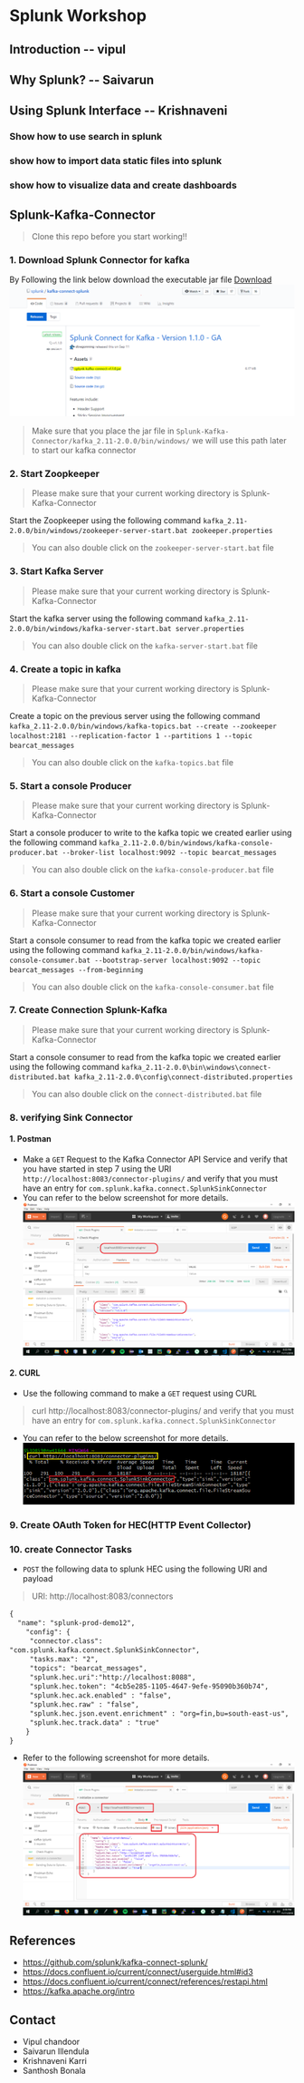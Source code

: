 # Splunk Workshop
## Introduction -- vipul

## Why Splunk? -- Saivarun 

## Using Splunk Interface -- Krishnaveni

### Show how to use search in splunk
### show how to import data static files into splunk
### show how to visualize data and create dashboards

## Splunk-Kafka-Connector
> Clone this repo before you start working!!

### 1. Download Splunk Connector for kafka
By Following the link below download the executable jar file [Download](https://github.com/splunk/kafka-connect-splunk/releases)
![Download](/images/kafka-connect-splunk.PNG)
> Make sure that you place the jar file in `Splunk-Kafka-Connector/kafka_2.11-2.0.0/bin/windows/`
> we will use this path later to start our kafka connector

### 2. Start Zoopkeeper
> Please make sure that your current working directory is Splunk-Kafka-Connector

Start the Zoopkeeper using the following command `kafka_2.11-2.0.0/bin/windows/zookeeper-server-start.bat zookeeper.properties`
> You can also double click on the `zookeeper-server-start.bat` file

### 3. Start Kafka Server
> Please make sure that your current working directory is Splunk-Kafka-Connector

Start the kafka server using the following command `kafka_2.11-2.0.0/bin/windows/kafka-server-start.bat server.properties`
> You can also double click on the `kafka-server-start.bat` file

### 4. Create a topic in kafka
> Please make sure that your current working directory is Splunk-Kafka-Connector

Create a topic on the previous server using the following command `kafka_2.11-2.0.0/bin/windows/kafka-topics.bat --create --zookeeper localhost:2181 --replication-factor 1 --partitions 1 --topic bearcat_messages`
> You can also double click on the `kafka-topics.bat` file

### 5. Start a console Producer
> Please make sure that your current working directory is Splunk-Kafka-Connector

Start a console producer to write to the kafka topic we created earlier using the following command `kafka_2.11-2.0.0/bin/windows/kafka-console-producer.bat --broker-list localhost:9092 --topic bearcat_messages`
> You can also double click on the `kafka-console-producer.bat` file

### 6. Start a console Customer
> Please make sure that your current working directory is Splunk-Kafka-Connector

Start a console consumer to read from the kafka topic we created earlier using the following command `kafka_2.11-2.0.0/bin/windows/kafka-console-consumer.bat --bootstrap-server localhost:9092 --topic bearcat_messages --from-beginning`
> You can also double click on the `kafka-console-consumer.bat` file

### 7. Create Connection Splunk-Kafka
> Please make sure that your current working directory is Splunk-Kafka-Connector

Start a console consumer to read from the kafka topic we created earlier using the following command `kafka_2.11-2.0.0\bin\windows\connect-distributed.bat kafka_2.11-2.0.0\config\connect-distributed.properties`
> You can also double click on the `connect-distributed.bat` file

### 8. verifying Sink Connector
#### 1. Postman
* Make a `GET` Request to the Kafka Connector API Service and verify that you have started in step 7 using the URI `http://localhost:8083/connector-plugins/` and verify that you must have an entry for `com.splunk.kafka.connect.SplunkSinkConnector`
* You can refer to the below screenshot for more details.
![verifySink](/images/verifySink.png)

#### 2. CURL
* Use the following command to make a `GET` request using CURL 
> curl http://localhost:8083/connector-plugins/ and verify that you must have an entry for `com.splunk.kafka.connect.SplunkSinkConnector`
* You can refer to the below screenshot for more details.
![verifySink](/images/curlverifySink.png)

### 9. Create OAuth Token for HEC(HTTP Event Collector)

### 10. create Connector Tasks
- `POST` the following data to splunk HEC using the following URI and payload
> URI: http://localhost:8083/connectors  
```
{
  "name": "splunk-prod-demo12",
    "config": {
     "connector.class": "com.splunk.kafka.connect.SplunkSinkConnector",
     "tasks.max": "2",
     "topics": "bearcat_messages",
     "splunk.hec.uri":"http://localhost:8088",
     "splunk.hec.token": "4cb5e285-1105-4647-9efe-95090b360b74",
     "splunk.hec.ack.enabled" : "false",
     "splunk.hec.raw" : "false",
     "splunk.hec.json.event.enrichment" : "org=fin,bu=south-east-us",
     "splunk.hec.track.data" : "true"
    }
}
```
- Refer to the following screenshot for more details.
![createconnectortask](/images/createconnectortask.png)

## References
* https://github.com/splunk/kafka-connect-splunk/
* https://docs.confluent.io/current/connect/userguide.html#id3
* https://docs.confluent.io/current/connect/references/restapi.html
* https://kafka.apache.org/intro


## Contact
- Vipul chandoor
- Saivarun Illendula
- Krishnaveni Karri
- Santhosh Bonala